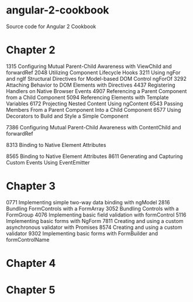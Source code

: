 # angular-2-cookbook
Source code for Angular 2 Cookbook
# Chapter 2 
1315 Configuring Mutual Parent-Child Awareness with ViewChild and forwardRef
2048 Utilizing Component Lifecycle Hooks
3211 Using ngFor and ngIf Structural Directives for Model-based DOM Control ngForOf
3292 Attaching Behavior to DOM Elements with Directives
4437 Registering Handlers on Native Browser Events
4907 Referencing a Parent Component from a Child Component
5094 Referencing Elements with Template Variables
6172 Projecting Nested Content Using ngContent 
6543	Passing Members From a Parent Component Into a Child Component
6577	Using Decorators to Build and Style a Simple Component

7386	Configuring Mutual Parent-Child Awareness with ContentChild and forwardRef

8313	Binding to Native Element Attributes

8565	Binding to Native Element Attributes
8611 Generating and Capturing Custom Events Using EventEmitter

# Chapter 3
0771 Implementing simple two-way data binding with ngModel
2816 Bundling FormControls with a FormArray
3052 Bundling Controls with a FormGroup
4076 Implementing basic field validation with formControl
5116 Implementing basic forms with NgForm
7811 Creating and using a custom asynchronous validator with Promises
8574 Creating and using a custom validator
9302 Implementing basic forms with FormBuilder and formControlName

# Chapter 4


# Chapter 5
